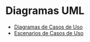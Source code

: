 # Diagramas UML
* [Diagramas de Casos de Uso](diagramas_de_casos_de_uso.md)
* [Escenarios de Casos de Uso](escenarios_de_casos_de_uso.md)